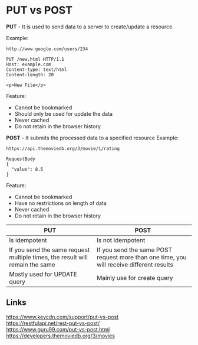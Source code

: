 # PUT vs POST

**PUT** - It is used to send data to a server to create/update a resource.

Example:
```
http://www.google.com/users/234

PUT /new.html HTTP/1.1
Host: example.com
Content-type: text/html
Content-length: 20

<p>New File</p>
```

Feature: 
- Cannot be bookmarked
- Should only be used for update the data
- Never cached
- Do not retain in the browser history

**POST** - It submits the processed data to a specified resource
Example: 
```
https://api.themoviedb.org/3/movie/1/rating

RequestBody
{
  "value": 8.5
}
```
Feature: 
- Cannot be bookmarked
- Have no restrictions on length of data
- Never cached
- Do not retain in the browser history

| PUT| POST |
|---|---|
| Is idempotent | Is not idempotent  |
| If you send the same request multiple times, the result will remain the same  | If you send the same POST request more than one time, you will receive different results  |
| Mostly used for UPDATE query | Mainly use for create query |

## Links
https://www.keycdn.com/support/put-vs-post  
https://restfulapi.net/rest-put-vs-post/  
https://www.guru99.com/put-vs-post.html  
https://developers.themoviedb.org/3/movies  
